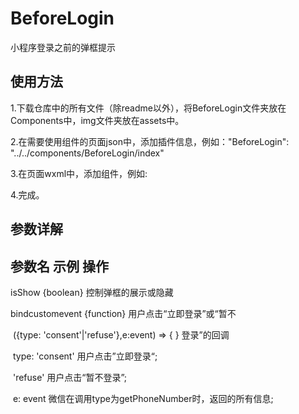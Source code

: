 # BeforeLogin
小程序登录之前的弹框提示



## 使用方法

1.下载仓库中的所有文件（除readme以外），将BeforeLogin文件夹放在Components中，img文件夹放在assets中。

2.在需要使用组件的页面json中，添加插件信息，例如："BeforeLogin": "../../components/BeforeLogin/index"

3.在页面wxml中，添加组件，例如: <BeforeLogin isShow="{{true}}" bindcustomevent='func' />

4.完成。



## 参数详解

<BeforeLogin isShow="{{true}}" bindcustomevent='func' />




参数名		示例							操作
-----

isShow				{boolean}												控制弹框的展示或隐藏

bindcustomevent		{function}												用户点击“立即登录”或“暂不

​					 ({type: 'consent'\|'refuse'},e:event) => { } 					登录”的回调

​					type:   'consent' 用户点击”立即登录“; 

​						    'refuse' 用户点击“暂不登录”;

​					e: event 微信在调用type为getPhoneNumber时，返回的所有信息;







